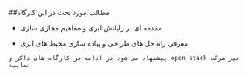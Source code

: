 ##مطالب مورد بحث در این کارگاه
*    مقدمه ای بر رایانش ابری و مفاهیم مجازی سازی
    
*    معرفی راه حل های طراحی و پیاده سازی محیط های ابری

    پیشنهاد می شود در ادامه در کارگاه های داکر و open stack نیز شرکت نمایید  